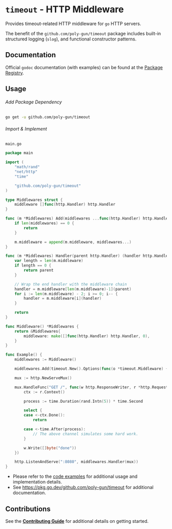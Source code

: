 # `timeout` - HTTP Middleware

Provides timeout-related HTTP middleware for `go` HTTP servers.

The benefit of the `github.com/poly-gun/timeout` package includes built-in structured logging (`slog`),
and functional constructor patterns.

## Documentation

Official `godoc` documentation (with examples) can be found at the [Package Registry](https://pkg.go.dev/github.com/poly-gun/timeout).

## Usage

###### Add Package Dependency

```bash
go get -u github.com/poly-gun/timeout
```

###### Import & Implement

`main.go`

```go
package main

import (
    "math/rand"
    "net/http"
    "time"

    "github.com/poly-gun/timeout"
)

type Middlewares struct {
    middleware []func(http.Handler) http.Handler
}

func (m *Middlewares) Add(middlewares ...func(http.Handler) http.Handler) {
    if len(middlewares) == 0 {
        return
    }

    m.middleware = append(m.middleware, middlewares...)
}

func (m *Middlewares) Handler(parent http.Handler) (handler http.Handler) {
    var length = len(m.middleware)
    if length == 0 {
        return parent
    }

    // Wrap the end handler with the middleware chain
    handler = m.middleware[len(m.middleware)-1](parent)
    for i := len(m.middleware) - 2; i >= 0; i-- {
        handler = m.middleware[i](handler)
    }

    return
}

func Middleware() *Middlewares {
    return &Middlewares{
        middleware: make([]func(http.Handler) http.Handler, 0),
    }
}

func Example() {
    middlewares := Middleware()

    middlewares.Add(timeout.New().Options(func(o *timeout.Middleware) { o.Timeout = time.Second * 5 }).Handler)

    mux := http.NewServeMux()

    mux.HandleFunc("GET /", func(w http.ResponseWriter, r *http.Request) {
        ctx := r.Context()

        process := time.Duration(rand.Intn(5)) * time.Second

        select {
        case <-ctx.Done():
            return

        case <-time.After(process):
            // The above channel simulates some hard work.
        }

        w.Write([]byte("done"))
    })

    http.ListenAndServe(":8080", middlewares.Handler(mux))
}
```

- Please refer to the [code examples](./example_test.go) for additional usage and implementation details.
- See https://pkg.go.dev/github.com/poly-gun/timeout for additional documentation.

## Contributions

See the [**Contributing Guide**](./CONTRIBUTING.md) for additional details on getting started.
